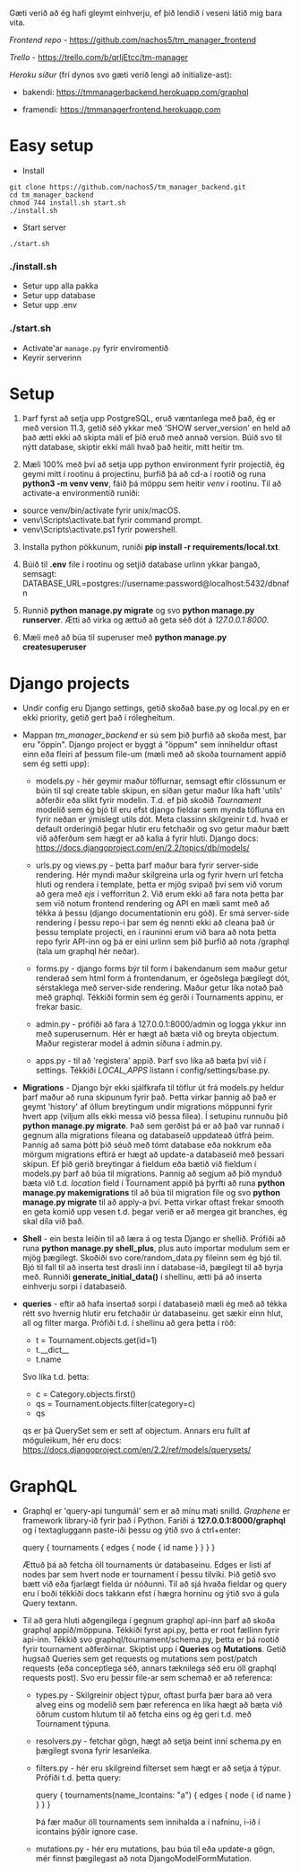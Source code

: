 Gæti verið að ég hafi gleymt einhverju, ef þið lendið í veseni látið mig bara vita.

*Frontend repo* - https://github.com/nachos5/tm_manager_frontend

*Trello* - https://trello.com/b/qrljEtcc/tm-manager

*Heroku síður* (frí dynos svo gæti verið lengi að initialize-ast):

* bakendi: https://tmmanagerbackend.herokuapp.com/graphql

* framendi: https://tmmanagerfrontend.herokuapp.com

# Easy setup

* Install
```
git clone https://github.com/nachos5/tm_manager_backend.git
cd tm_manager_backend
chmod 744 install.sh start.sh
./install.sh
```

* Start server
```
./start.sh
```

### ./install.sh
* Setur upp alla pakka
* Setur upp database
* Setur upp .env

### ./start.sh
* Activate'ar `manage.py` fyrir enviromentið
* Keyrir serverinn

# Setup

1. Þarf fyrst að setja upp PostgreSQL, eruð væntanlega með það, ég er með version 11.3, getið séð ykkar með 'SHOW server_version'
en held að það ætti ekki að skipta máli ef þið eruð með annað version. Búið svo til nýtt database, skiptir ekki máli hvað það heitir, mitt heitir tm.

2. Mæli 100% með því að setja upp python environment fyrir projectið, ég geymi mitt í rootinu á projectinu, þurfið þá að cd-a í rootið og runa **python3 -m venv venv**, fáið þá möppu sem heitir *venv* í rootinu. Til að activate-a environmentið runiði:

* source venv/bin/activate fyrir unix/macOS.
* venv\Scripts\activate.bat fyrir command prompt.
* venv\Scripts\activate.ps1 fyrir powershell.

3. Installa python pökkunum, runiði **pip install -r requirements/local.txt**.

4. Búið til **.env** file í rootinu og setjið database urlinn ykkar þangað, semsagt:
DATABASE_URL=postgres://username:password@localhost:5432/dbnafn

5. Runnið **python manage.py migrate** og svo **python manage.py runserver**. Ætti að virka og ættuð að geta séð dót á *127.0.0.1:8000*.

6. Mæli með að búa til superuser með **python manage.py createsuperuser**


# Django projects

* Undir config eru Django settings, getið skoðað base.py og local.py en er ekki priority, getið gert það í rólegheitum.

* Mappan *tm_manager_backend* er sú sem þið þurfið að skoða mest, þar eru "öppin". Django project er byggt á "öppum" sem inniheldur oftast einn eða fleiri af þessum file-um (mæli með að skoða tournament appið sem ég setti upp):

  * models.py - hér geymir maður töflurnar, semsagt eftir clössunum er búin til sql create table skipun, en síðan getur maður líka haft 'utils' aðferðir eða slíkt fyrir modelin. T.d. ef þið skoðið *Tournament* modelið sem ég bjó til eru efst django fieldar sem mynda töfluna en fyrir neðan er ýmislegt utils dót. Meta classinn skilgreinir t.d. hvað er default orderingið þegar hlutir eru fetchaðir og svo getur maður bætt við aðferðum sem hægt er að kalla á fyrir hluti. Django docs: https://docs.djangoproject.com/en/2.2/topics/db/models/

  * urls.py og views.py - þetta þarf maður bara fyrir server-side rendering. Hér myndi maður skilgreina urla og fyrir hvern url fetcha hluti og rendera í template, þetta er mjög svipað því sem við vorum að gera með *ejs* í vefforritun 2. Við erum ekki að fara nota þetta þar sem við notum frontend rendering og API en mæli samt með að tékka á þessu (django documentationin eru góð). Er smá server-side rendering í þessu repo-i þar sem ég nennti ekki að cleana það úr þessu template projecti, en í rauninni erum við bara að nota þetta repo fyrir API-inn og þá er eini urlinn sem þið þurfið að nota /graphql (tala um graphql hér neðar).

  * forms.py - django forms býr til form í bakendanum sem maður getur renderað sem html form á frontendanum, er ógeðslega þægilegt dót, sérstaklega með server-side rendering. Maður getur líka notað það með graphql. Tékkiði formin sem ég gerði í Tournaments appinu, er frekar basic.

  * admin.py - prófiði að fara á 127.0.0.1:8000/admin og logga ykkur inn með superusernum. Hér er hægt að bæta við og breyta objectum. Maður registerar model á admin síðuna í admin.py.

  * apps.py - til að 'registera' appið. Þarf svo líka að bæta því við í settings. Tékkiði *LOCAL_APPS* listann í config/settings/base.py.

* **Migrations** - Django býr ekki sjálfkrafa til töflur út frá models.py heldur þarf maður að runa skipunum fyrir það. Þetta virkar þannig að það er geymt 'history' af öllum breytingum undir migrations möppunni fyrir hvert app (viljum alls ekki messa við þessa filea). Í setupinu runnuðu þið **python manage.py migrate**. Það sem gerðist þá er að það var runnað í gegnum alla migrations fileana og databaseið uppdateað útfrá þeim. Þannig að sama þótt þið séuð með tómt database eða nokkrum eða mörgum migrations eftirá er hægt að update-a databaseið með þessari skipun. Ef þið gerið breytingar á fieldum eða bætið við fieldum í models.py þarf að búa til migrations. Þannig að segjum að þið mynduð bæta við t.d. *location* field í Tournament appið þá þyrfti að runa **python manage.py makemigrations** til að búa til migration file og svo **python manage.py migrate** til að apply-a því. Þetta virkar oftast frekar smooth en geta komið upp vesen t.d. þegar verið er að mergea git branches, ég skal díla við það.

* **Shell** - ein besta leiðin til að læra á og testa Django er shellið. Prófiði að runa **python manage.py shell_plus**, plus auto importar modulum sem er mjög þægilegt. Skoðiði svo core/random_data.py fileinn sem ég bjó til. Bjó til fall til að inserta test drasli inn í database-ið, þægilegt til að byrja með. Runniði **generate_initial_data()** í shellinu, ætti þá að inserta einhverju sorpi í databaseið.

* **queries** - eftir að hafa insertað sorpi í databaseið mæli ég með að tékka rétt svo hvernig hlutir eru fetchaðir úr databaseinu. get sækir einn hlut, all og filter marga. Prófiði t.d. í shellinu að gera þetta í röð:
  
  * t = Tournament.objects.get(id=1)
  * t.\_\_dict\_\_
  * t.name

  Svo líka t.d. þetta:

  * c = Category.objects.first()
  * qs = Tournament.objects.filter(category=c)
  * qs

  qs er þá QuerySet sem er sett af objectum. Annars eru fullt af möguleikum, hér eru docs: https://docs.djangoproject.com/en/2.2/ref/models/querysets/


# GraphQL

* Graphql er 'query-api tungumál' sem er að mínu mati snilld. *Graphene* er framework library-ið fyrir það í Python. Fariði á **127.0.0.1:8000/graphql** og í textagluggann paste-iði þessu og ýtið svo á ctrl+enter:

  query {
    tournaments {
      edges {
        node {
          id
          name
        }
      }
    }
  }

  Ættuð þá að fetcha öll tournaments úr databaseinu. Edges er listi af nodes þar sem hvert node er tournament í þessu tilviki. Þið getið svo bætt við eða fjarlægt fielda úr nóðunni. Til að sjá hvaða fieldar og query eru í boði tékkiði docs takkann efst í hægra horninu og ýtið svo á gula Query textann.

* Til að gera hluti aðgengilega í gegnum graphql api-inn þarf að skoða graphql appið/möppuna. Tékkiði fyrst api.py, þetta er root fællinn fyrir api-inn. Tékkið svo graphql/tournament/schema.py, þetta er þá rootið fyrir tournament aðferðirnar. Skiptist upp í **Queries** og **Mutations**. Getið hugsað Queries sem get requests og mutations sem post/patch requests (eða conceptlega séð, annars tæknilega séð eru öll graphql requests post). Svo eru þessir file-ar sem schemað er að referenca:

  * types.py - Skilgreinir object týpur, oftast þurfa þær bara að vera alveg eins og modelið sem þær referenca en líka hægt að bæta við öðrum custom hlutum til að fetcha eins og ég geri t.d. með Tournament týpuna.

  * resolvers.py - fetchar gögn, hægt að setja beint inní schema.py en þægilegt svona fyrir lesanleika.

  * filters.py - hér eru skilgreind filterset sem hægt er að setja á týpur. Prófiði t.d. þetta query: 
  
    query { tournaments(name_Icontains: "a") { edges { node { id name } } } }

    Þá fær maður öll tournaments sem innihalda a í nafninu, i-ið í icontains þýðir ignore case.
  
  * mutations.py - hér eru mutations, þau búa til eða update-a gögn, mér finnst þægilegast að nota DjangoModelFormMutation.
